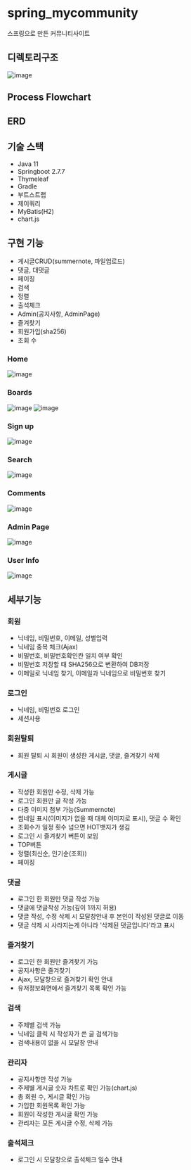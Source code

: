# spring_mycommunity
스프링으로 만든 커뮤니티사이트


## 디렉토리구조
![image](https://user-images.githubusercontent.com/80504740/229421096-0e1d66e5-9021-48ed-8f32-e04939738cf2.png)


## Process Flowchart


## ERD


## 기술 스택
- Java 11
- Springboot 2.7.7
- Thymeleaf
- Gradle
- 부트스트랩
- 제이쿼리
- MyBatis(H2)
- chart.js


## 구현 기능
- 게시글CRUD(summernote, 파일업로드)
- 댓글, 대댓글
- 페이징
- 검색
- 정렬
- 출석체크
- Admin(공지사항, AdminPage)
- 즐겨찾기
- 회원가입(sha256)
- 조회 수

### Home
![image](https://user-images.githubusercontent.com/80504740/229420084-ddd8ed53-f6d3-4978-bada-eb822bc03949.png)

### Boards
![image](https://user-images.githubusercontent.com/80504740/229420135-cbb033bb-46ee-4641-b9aa-84ede1d3e670.png)
![image](https://user-images.githubusercontent.com/80504740/229420323-e4b54493-b5d1-49cc-bd42-71487c284567.png)


### Sign up
![image](https://user-images.githubusercontent.com/80504740/229420174-4bf3f904-9494-4ba8-8b38-05f13262ec83.png)

### Search
![image](https://user-images.githubusercontent.com/80504740/229420234-6b7cb8c7-7209-4a05-9468-db43d0869d20.png)


### Comments
![image](https://user-images.githubusercontent.com/80504740/229420427-3faa9ada-5fe3-4b22-85be-b9589a8149f0.png)


### Admin Page
![image](https://user-images.githubusercontent.com/80504740/229420481-76e6b448-0d2c-4c72-9b86-65f6a12e5e86.png)


### User Info
![image](https://user-images.githubusercontent.com/80504740/229693389-8324661a-e4ec-43b4-9415-0426f16b7c32.png)


## 세부기능

### 회원
- 닉네임, 비밀번호, 이메일, 성별입력
- 닉네임 중복 체크(Ajax)
- 비밀번호, 비밀번호확인칸 일치 여부 확인
- 비밀번호 저장할 때 SHA256으로 변환하여 DB저장
- 이메일로 닉네임 찾기, 이메일과 닉네임으로 비밀번호 찾기


### 로그인
- 닉네임, 비밀번호 로그인
- 세션사용


### 회원탈퇴
- 회원 탈퇴 시 회원이 생성한 게시글, 댓글, 즐겨찾기 삭제


### 게시글
- 작성한 회원만 수정, 삭제 가능
- 로그인 회원만 글 작성 가능
- 다중 이미지 첨부 가능(Summernote)
- 썸네일 표시(이미지가 없을 때 대체 이미지로 표시), 댓글 수 확인
- 조회수가 일정 횟수 넘으면 HOT뱃지가 생김
- 로그인 시 즐겨찾기 버튼이 보임
- TOP버튼
- 정렬(최신순, 인기순(조회))
- 페이징


### 댓글
- 로그인 한 회원만 댓글 작성 가능
- 댓글에 댓글작성 가능(깊이 1까지 허용)
- 댓글 작성, 수정 삭제 시 모달창안내 후 본인이 작성된 댓글로 이동
- 댓글 삭제 시 사라지는게 아니라 '삭제된 댓글입니다'라고 표시


### 즐겨찾기
- 로그인 한 회원만 즐겨찾기 가능
- 공지사항은 즐겨찾기 
- Ajax, 모달창으로 즐겨찾기 확인 안내
- 유저정보화면에서 즐겨찾기 목록 확인 가능


### 검색
- 주제별 검색 가능
- 닉네임 클릭 시 작성자가 쓴 글 검색가능
- 검색내용이 없을 시 모달창 안내


### 관리자
- 공지사항만 작성 가능
- 주제별 게시글 숫자 차트로 확인 가능(chart.js)
- 총 회원 수, 게시글 확인 가능
- 가입한 회원목록 확인 가능
- 회원이 작성한 게시글 확인 가능
- 관리자는 모든 게시글 수정, 삭제 가능


### 출석체크
- 로그인 시 모달창으로 출석체크 일수 안내
